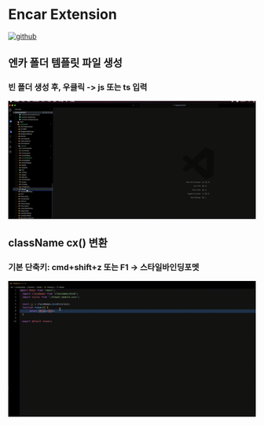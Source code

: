 # Encar Extension

[![github](https://img.shields.io/badge/GitHub-100000?style=for-the-badge&logo=github&logoColor=white)](https://github.com/SangMinL96/encar-extension)



## 엔카 폴더 템플릿 파일 생성

### 빈 폴더 생성 후, 우클릭 -> js 또는 ts 입력

![Usage](images/템플릿.gif)



## className cx() 변환 

### 기본 단축키: cmd+shift+z 또는 F1 -> 스타일바인딩포멧

![Usage](images/클래스네임.gif)
